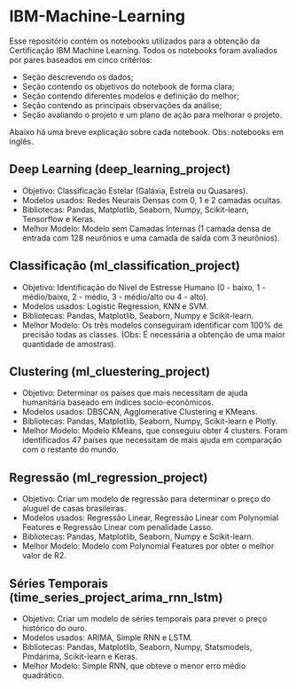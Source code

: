 # IBM-Machine-Learning
Esse repositório contém os notebooks utilizados para a obtenção da Certificação IBM Machine Learning. Todos os notebooks foram avaliados por pares baseados em cinco critérios:
- Seção descrevendo os dados;
- Seção contendo os objetivos do notebook de forma clara; 
- Seção contendo diferentes modelos e definição do melhor;
- Seção contendo as principais observações da análise;
- Seção avaliando o projeto e um plano de ação para melhorar o projeto.

Abaixo há uma breve explicação sobre cada notebook. Obs: notebooks em inglês.

## Deep Learning (deep_learning_project)
- Objetivo: Classificação Estelar (Galáxia, Estrela ou Quasares).
- Modelos usados: Redes Neurais Densas com 0, 1 e 2 camadas ocultas.
- Bibliotecas: Pandas, Matplotlib, Seaborn, Numpy, Scikit-learn, Tensorflow e Keras.
- Melhor Modelo: Modelo sem Camadas Internas (1 camada densa de entrada com 128 neurônios e uma camada de saída com 3 neurônios).


## Classificação (ml_classification_project)
- Objetivo: Identificação do Nível de Estresse Humano (0 - baixo, 1 - médio/baixo, 2 - médio, 3 - médio/alto ou 4 - alto).
- Modelos usados: Logistic Regression, KNN e SVM.
- Bibliotecas: Pandas, Matplotlib, Seaborn, Numpy e Scikit-learn.
- Melhor Modelo: Os três modelos conseguiram identificar com 100% de precisão todas as classes. (Obs: É necessária a obtenção de uma maior quantidade de amostras).


## Clustering (ml_cluestering_project)
- Objetivo: Determinar os países que mais necessitam de ajuda humanitária baseado em índices socio-econômicos.
- Modelos usados: DBSCAN, Agglomerative Clustering e KMeans.
- Bibliotecas: Pandas, Matplotlib, Seaborn, Numpy, Scikit-learn e Plotly.
- Melhor Modelo: Modelo KMeans, que conseguiu obter 4 clusters. Foram identificados 47 países que necessitam de mais ajuda em comparação com o restante do mundo.

 
## Regressão (ml_regression_project)
- Objetivo: Criar um modelo de regressão para determinar o preço do aluguel de casas brasileiras.
- Modelos usados: Regressão Linear, Regressão Linear com Polynomial Features e Regressão Linear com penalidade Lasso.
- Bibliotecas: Pandas, Matplotlib, Seaborn, Numpy e Scikit-learn.
- Melhor Modelo: Modelo com Polynomial Features por obter o melhor valor de R2.

## Séries Temporais (time_series_project_arima_rnn_lstm)
- Objetivo: Criar um modelo de séries temporais para prever o preço histórico do ouro.
- Modelos usados: ARIMA, Simple RNN e LSTM.
- Bibliotecas: Pandas, Matplotlib, Seaborn, Numpy, Statsmodels, Pmdarima, Scikit-learn e Keras.
- Melhor Modelo: Simple RNN, que obteve o menor erro médio quadrático.
